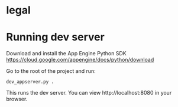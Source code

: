 # legal

# Running dev server

Download and install the App Engine Python SDK
https://cloud.google.com/appengine/docs/python/download

Go to the root of the project and run:

```
dev_appserver.py .
```

This runs the dev server. You can view http://localhost:8080 in your browser.
